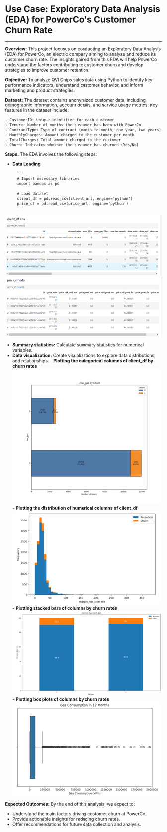 # Use Case: Exploratory Data Analysis (EDA) for PowerCo's Customer Churn Rate
---

**Overview**:
This project focuses on conducting an Exploratory Data Analysis (EDA) for PowerCo, an electric company aiming to analyze and reduce its customer churn rate. The insights gained from this EDA will help PowerCo understand the factors contributing to customer churn and develop strategies to improve customer retention.

**Objective:** 
To analyze QVI Chips sales data using Python to identify key performance indicators, understand customer behavior, and inform marketing and product strategies.

**Dataset:**
The dataset contains anonymized customer data, including demographic information, account details, and service usage metrics. Key features in the dataset include:

    - CustomerID: Unique identifier for each customer
    - Tenure: Number of months the customer has been with PowerCo
    - ContractType: Type of contract (month-to-month, one year, two years)
    - MonthlyCharges: Amount charged to the customer per month
    - TotalCharges: Total amount charged to the customer
    - Churn: Indicates whether the customer has churned (Yes/No)

**Steps:**
The EDA involves the following steps:
- **Data Loading**

        ```
        # Import necessary libraries
        import pandas as pd

        # Load dataset
        client_df = pd.read_csv(client_url, engine='python')
        price_df = pd.read_csv(price_url, engine='python')
        ```
![client_df](<Images/Screenshot (204).png>)
![price_df](<Images/Screenshot (203).png>)


- **Summary statistics:** Calculate summary statistics for numerical variables.
- **Data visualization:** Create visualizations to explore data distributions and relationships.
        - **Plotting the categorical columns of client_df by churn rates**
![Has gas by churn](Images/has_gas_by_churn.jpg)  
        - **Plotting the distribution of numerical columns of client_df**
![net margin on power subscription](<Images/Screenshot (206).png>)
        - **Plotting stacked bars of columns by churn rates**
![Churn rate by has gas](<Images/Screenshot (208).png>)
        - **Plotting box plots of columns by churn rates**
![Gas consumption 12 months](<Images/Screenshot (210).png>)


**Expected Outcomes:**
By the end of this analysis, we expect to:
- Understand the main factors driving customer churn at PowerCo.
- Provide actionable insights for reducing churn rates.
- Offer recommendations for future data collection and analysis.
